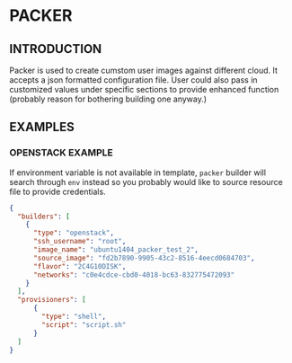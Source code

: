 # PACKER

## INTRODUCTION

Packer is used to create cumstom user images against different cloud. It accepts a json formatted configuration file. User could also pass in customized values under specific sections to provide enhanced function (probably reason for bothering building one anyway.)

## EXAMPLES

### OPENSTACK EXAMPLE

If environment variable is not available in template, `packer` builder will search through `env` instead so you probably would like to source resource file to provide credentials.

```json
{
  "builders": [
    {
      "type": "openstack",
      "ssh_username": "root",
      "image_name": "ubuntu1404_packer_test_2",
      "source_image": "fd2b7890-9905-43c2-8516-4eecd0684703",
      "flavor": "2C4G10DISK",
      "networks": "c0e4cdce-cbd0-4018-bc63-832775472093"
    }
  ],
  "provisioners": [
      {
        "type": "shell",
        "script": "script.sh"
      }
  ]
}
```